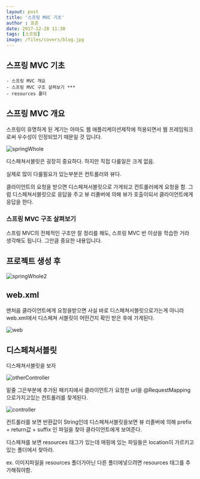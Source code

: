 ```yaml
---
layout: post
title: '스프링 MVC 기초'
author : 효준
date: 2017-12-28 11:30
tags: [스프링]
image: /files/covers/blog.jpg
---
```


## 스프링 MVC 기초
    
    - 스프링 MVC 개요
    - 스프링 MVC 구조 살펴보기 ***
    - resources 폴더

## 스프링 MVC 개요

스프링이 유명하게 된 계기는 아마도 웹 애플리케이션제작에 적용되면서 웹 프레임워크로써 우수성이 인정되었기 때문일 것 입니다.

<img src="{{ site.baseurl }}/files/spring11/springWhole.jpg" alt="springWhole">

디스패쳐서블릿은 굉장히 중요하다. 하지만 직접 다룰일은 크게 없음.

실제로 많이 다룰필요가 있는부분은 컨트롤러와 뷰다.

클라이언트의 요청을 받으면 디스페쳐서블릿으로 가게되고 컨트롤러에게 요청을 함. 그럼 디스페쳐서블릿으로 응답을 주고
뷰 리죨버에 의해 뷰가 호출이되서 클라이언트에게 응답을 한다.

### 스프링 MVC 구조 살펴보기

스프링 MVC의 전체적인 구조만 잘 정리를 해도, 스프링 MVC 반 이상을 학습한 거라 생각해도 됩니다. 그만큼 중요한 내용입니다.

## 프로젝트 생성 후 

<img src="{{ site.baseurl }}/files/spring11/springWhole2.jpg" alt="springWhole2">

## web.xml

맨처음 클라이언트에게 요청을받으면 사실 바로 디스페쳐서블릿으로가는게 아니라 web.xml에서 디스페쳐 서블릿이 어떤건지 확인 받은 후에 가게된다.

<img src="{{ site.baseurl }}/files/spring11/web.jpg" alt="web">

## 디스페쳐서블릿

디스페쳐서블릿을 보자

<img src="{{ site.baseurl }}/files/spring11/otherController.jpg" alt="otherController">

밑줄 그은부분에 추가된 패키지에서 클라이언트가 요청한 url을 @RequestMapping 으로가지고있는 컨트롤러를 찾게된다.

<img src="{{ site.baseurl }}/files/spring11/controller.jpg" alt="controller">

컨트롤러를 보면 반환값이 String인데 디스페쳐서블릿을보면 뷰 리졸버에 의해 prefix + return값 + suffix 인 파일을 찾아 클라이언트에게 보여준다.

디스페쳐를 보면 resources 태그가 있는데  매핑에 있는 파일들은 location이 가르키고있는 폴더에서 찾아라.

ex. 이미지파일을 resources 폴더가아닌 다른 폴더에넣으려면 resources 태그를 추가해줘야함.